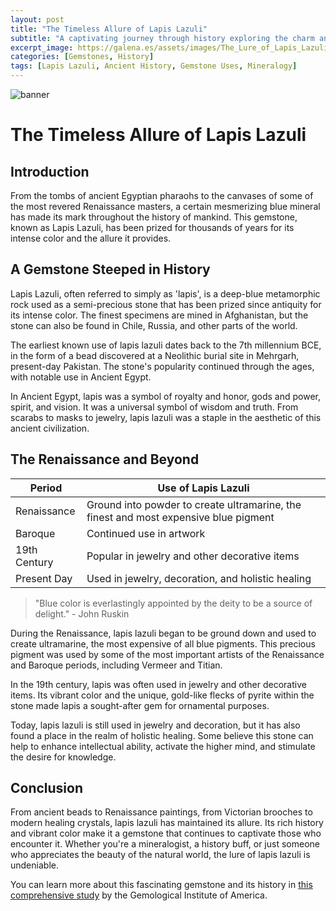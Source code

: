 ```yaml
---
layout: post
title: "The Timeless Allure of Lapis Lazuli"
subtitle: "A captivating journey through history exploring the charm and uses of Lapis Lazuli from ancient times to the present day."
excerpt_image: https://galena.es/assets/images/The_Lure_of_Lapis_Lazuli.png
categories: [Gemstones, History]
tags: [Lapis Lazuli, Ancient History, Gemstone Uses, Mineralogy]
---
```


![banner](https://galena.es/assets/images/The_Lure_of_Lapis_Lazuli.png "Image showcasing the timeless allure of Lapis Lazuli, highlighting its historical significance and use throughout ancient times to the present day as a cherished gemstone in both art and culture.")

# The Timeless Allure of Lapis Lazuli

## Introduction
From the tombs of ancient Egyptian pharaohs to the canvases of some of the most revered Renaissance masters, a certain mesmerizing blue mineral has made its mark throughout the history of mankind. This gemstone, known as Lapis Lazuli, has been prized for thousands of years for its intense color and the allure it provides.

## A Gemstone Steeped in History

Lapis Lazuli, often referred to simply as 'lapis', is a deep-blue metamorphic rock used as a semi-precious stone that has been prized since antiquity for its intense color. The finest specimens are mined in Afghanistan, but the stone can also be found in Chile, Russia, and other parts of the world.

The earliest known use of lapis lazuli dates back to the 7th millennium BCE, in the form of a bead discovered at a Neolithic burial site in Mehrgarh, present-day Pakistan. The stone's popularity continued through the ages, with notable use in Ancient Egypt. 

In Ancient Egypt, lapis was a symbol of royalty and honor, gods and power, spirit, and vision. It was a universal symbol of wisdom and truth. From scarabs to masks to jewelry, lapis lazuli was a staple in the aesthetic of this ancient civilization.

## The Renaissance and Beyond

| Period | Use of Lapis Lazuli |
| --- | --- |
| Renaissance | Ground into powder to create ultramarine, the finest and most expensive blue pigment |
| Baroque | Continued use in artwork |
| 19th Century | Popular in jewelry and other decorative items |
| Present Day | Used in jewelry, decoration, and holistic healing |

> "Blue color is everlastingly appointed by the deity to be a source of delight." - John Ruskin

During the Renaissance, lapis lazuli began to be ground down and used to create ultramarine, the most expensive of all blue pigments. This precious pigment was used by some of the most important artists of the Renaissance and Baroque periods, including Vermeer and Titian.

In the 19th century, lapis was often used in jewelry and other decorative items. Its vibrant color and the unique, gold-like flecks of pyrite within the stone made lapis a sought-after gem for ornamental purposes.

Today, lapis lazuli is still used in jewelry and decoration, but it has also found a place in the realm of holistic healing. Some believe this stone can help to enhance intellectual ability, activate the higher mind, and stimulate the desire for knowledge.

## Conclusion

From ancient beads to Renaissance paintings, from Victorian brooches to modern healing crystals, lapis lazuli has maintained its allure. Its rich history and vibrant color make it a gemstone that continues to captivate those who encounter it. Whether you're a mineralogist, a history buff, or just someone who appreciates the beauty of the natural world, the lure of lapis lazuli is undeniable.

You can learn more about this fascinating gemstone and its history in [this comprehensive study](https://www.gia.edu/gia-news-research/lapis-lazuli) by the Gemological Institute of America.
